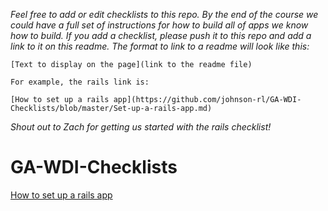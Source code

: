 *Feel free to add or edit checklists to this repo.  By the end of the course we could have a full set of instructions for how to build all of apps we know how to build.  If you add a checklist, please push it to this repo and add a link to it on this readme.  The format to link to a readme will look like this:*
```
[Text to display on the page](link to the readme file)

For example, the rails link is:

[How to set up a rails app](https://github.com/johnson-rl/GA-WDI-Checklists/blob/master/Set-up-a-rails-app.md)
```

*Shout out to Zach for getting us started with the rails checklist!*

# GA-WDI-Checklists

[How to set up a rails app](https://github.com/johnson-rl/GA-WDI-Checklists/blob/master/Set-up-a-rails-app.md)
